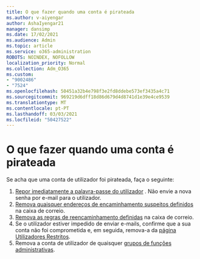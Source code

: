 ```yaml
---
title: O que fazer quando uma conta é pirateada
ms.author: v-aiyengar
author: AshaIyengar21
manager: dansimp
ms.date: 17/02/2021
ms.audience: Admin
ms.topic: article
ms.service: o365-administration
ROBOTS: NOINDEX, NOFOLLOW
localization_priority: Normal
ms.collection: Adm_O365
ms.custom:
- "9002486"
- "7524"
ms.openlocfilehash: 50451a32b4e798f3e2fd8ddebe573ef3435a4c71
ms.sourcegitcommit: 969219d6dff18d86d679d4d8741d1e39e4ce9539
ms.translationtype: MT
ms.contentlocale: pt-PT
ms.lasthandoff: 03/03/2021
ms.locfileid: "50427522"
---
```

# <a name="what-to-do-when-an-account-is-hacked"></a>O que fazer quando uma conta é pirateada

Se acha que uma conta de utilizador foi pirateada, faça o seguinte:

1. [Repor imediatamente a palavra-passe do utilizador](https://go.microsoft.com/fwlink/?linkid=2103704) . Não envie a nova senha por e-mail para o utilizador.
1. [Remova quaisquer endereços de encaminhamento suspeitos definidos](https://go.microsoft.com/fwlink/?linkid=2103705) na caixa de correio.
1. [Remova as regras de reencaminhamento definidas](https://go.microsoft.com/fwlink/?linkid=2103706) na caixa de correio.
1. Se o utilizador estiver impedido de enviar e-mails, confirme que a sua conta não foi comprometida e, em seguida, remova-a da [página Utilizadores Restritos](https://go.microsoft.com/fwlink/?linkid=2103706).
1. Remova a conta de utilizador de quaisquer [grupos de funções administrativas](https://go.microsoft.com/fwlink/?linkid=2092294).